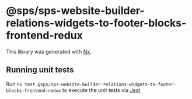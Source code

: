 # @sps/sps-website-builder-relations-widgets-to-footer-blocks-frontend-redux

This library was generated with [Nx](https://nx.dev).

## Running unit tests

Run `nx test @sps/sps-website-builder-relations-widgets-to-footer-blocks-frontend-redux` to execute the unit tests via [Jest](https://jestjs.io).
